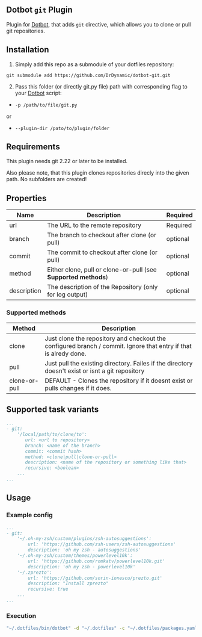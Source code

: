 [dotbot_repo]: https://github.com/anishathalye/dotbot

## Dotbot ```git``` Plugin

Plugin for [Dotbot][dotbot_repo], that adds ```git``` directive, which allows you to clone or pull git repositories. 

## Installation

1. Simply add this repo as a submodule of your dotfiles repository:
```
git submodule add https://github.com/DrDynamic/dotbot-git.git
```

2. Pass this folder (or directly git.py file) path with corresponding flag to your [Dotbot][dotbot_repo] script:
  - ```-p /path/to/file/git.py```

  or

 - ```--plugin-dir /pato/to/plugin/folder```

## Requirements

This plugin needs git 2.22 or later to be installed.

Also please note, that this plugin clones repositories direcly into the given path. 
No subfolders are created! 

## Properties

| Name | Description | Required |
| --- | --- | --- |
| url | The URL to the remote repository | Required | 
| branch | The branch to checkout after clone (or pull) | optional |
| commit | The commit to checkout after clone (or pull) | optional |
| method | Either clone, pull or clone-or-pull (see **Supported methods**) | optional |
| description | The description of the Repository (only for log output) | optional |

### Supported methods

| Method | Description |
| --- | --- |
| clone | Just clone the repository and checkout the configured branch / commit. Ignore that entry if that is alredy done.|
| pull | Just pull the existing directory. Failes if the directory doesn't exist or isnt a git repository |
| clone-or-pull | DEFAULT - Clones the repository if it doesnt exist or pulls changes if it does. |

## Supported task variants



```yaml
...
- git: 
    '/local/path/to/clone/to':
       url: <url to repository> 
       branch: <name of the branch>
       commit: <commit hash>
       method: <clone|pull|clone-or-pull> 
       description: <name of the repository or something like that>
       recursive: <boolean>
    ...
...
```

## Usage

### Example config
```yaml
...
- git:
    '~/.oh-my-zsh/custom/plugins/zsh-autosuggestions':
        url: 'https://github.com/zsh-users/zsh-autosuggestions'
        description: 'oh my zsh - autosuggestions'
    '~/.oh-my-zsh/custom/themes/powerlevel10k':
        url: 'https://github.com/romkatv/powerlevel10k.git'
        description: 'oh my zsh - powerlevel10k'
    '~/.zprezto':
        url: 'https://github.com/sorin-ionescu/prezto.git'
        description: "Install zprezto"
        recursive: true
    ...
...
```

### Execution
```bash
"~/.dotfiles/bin/dotbot" -d "~/.dotfiles" -c "~/.dotfiles/packages.yaml" -p "~/.dotfiles/plugins/dotbot-git/git.py"
```
